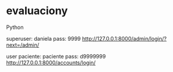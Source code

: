 # evaluaciony
Python

superuser: daniela
pass: 9999
http://127.0.0.1:8000/admin/login/?next=/admin/

user paciente: paciente
pass: d9999999
http://127.0.0.1:8000/accounts/login/

